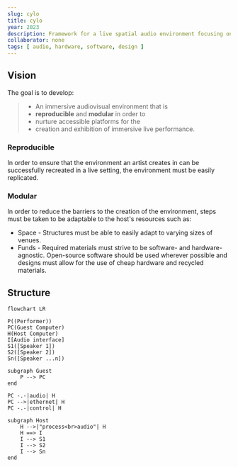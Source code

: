 ```yaml
---
slug: cylo
title: cylo
year: 2023
description: Framework for a live spatial audio environment focusing on ease of access and reproducibility.
collaborator: none
tags: [ audio, hardware, software, design ]
---
```


## Vision 
The goal is to develop:
> - An immersive audiovisual environment that is
> - **reproducible** and **modular** in order to 
> - nurture accessible platforms for the 
> - creation and exhibition of immersive live performance.

### Reproducible
In order to ensure that the environment an artist creates in can be successfully recreated in a live setting, the environment must be easily replicated.

### Modular
In order to reduce the barriers to the creation of the environment, steps must be taken to be adaptable to the host's resources such as:
- Space - Structures must be able to easily adapt to varying sizes of venues.
- Funds - Required materials must strive to be software- and hardware-agnostic. Open-source software should be used wherever possible and designs must allow for the use of cheap hardware and recycled materials.

## Structure
```mermaid
flowchart LR

P((Performer))
PC(Guest Computer)
H(Host Computer)
I[Audio interface]
S1([Speaker 1])
S2([Speaker 2])
Sn([Speaker ...n])

subgraph Guest
	P --> PC
end

PC -.-|audio| H
PC -->|ethernet| H
PC -.-|control| H

subgraph Host
	H -->|"process<br>audio"| H
	H ==> I
	I --> S1
	I --> S2
	I --> Sn
end

```

